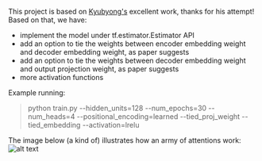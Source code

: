 This project is based on [Kyubyong's](https://github.com/Kyubyong/transformer) excellent work, thanks for his attempt!
Based on that, we have:
* implement the model under tf.estimator.Estimator API
* add an option to tie the weights between encoder embedding weight and decoder embedding weight, as paper suggests
* add an option to tie the weights between decoder embedding weight and output projection weight, as paper suggests
* more activation functions

Example running:
>python train.py --hidden_units=128 --num_epochs=30 --num_heads=4 --positional_encoding=learned --tied_proj_weight --tied_embedding --activation=lrelu

The image below (a kind of) illustrates how an army of attentions work:
![alt text](https://github.com/zhedongzheng/finch/blob/master/assets/transform20fps.gif)

